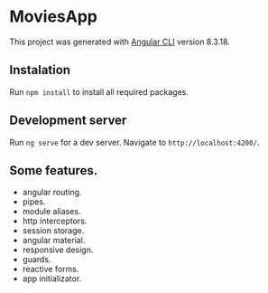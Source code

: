 # MoviesApp

This project was generated with [Angular CLI](https://github.com/angular/angular-cli) version 8.3.18.

## Instalation

Run `npm install` to install all required packages.

## Development server

Run `ng serve` for a dev server. Navigate to `http://localhost:4200/`.

## Some features.

- angular routing.
- pipes.
- module aliases.
- http interceptors.
- session storage.
- angular material.
- responsive design.
- guards.
- reactive forms.
- app initializator.
